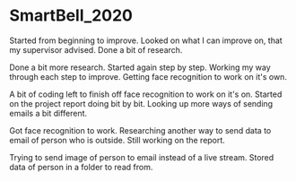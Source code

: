 # SmartBell_2020

Started from beginning to improve.
Looked on what I can improve on, that my supervisor advised.
Done a bit of research.

Done a bit more research.
Started again step by step.
Working my way through each step to improve.
Getting face recognition to work on it's own.

A bit of coding left to finish off face recognition to work on it's on.
Started on the project report doing bit by bit.
Looking up more ways of sending emails a bit different.

Got face recognition to work.
Researching another way to send data to email of person who is outside.
Still working on the report.


Trying to send image of person to email instead of a live stream.
Stored data of person in a folder to read from.
